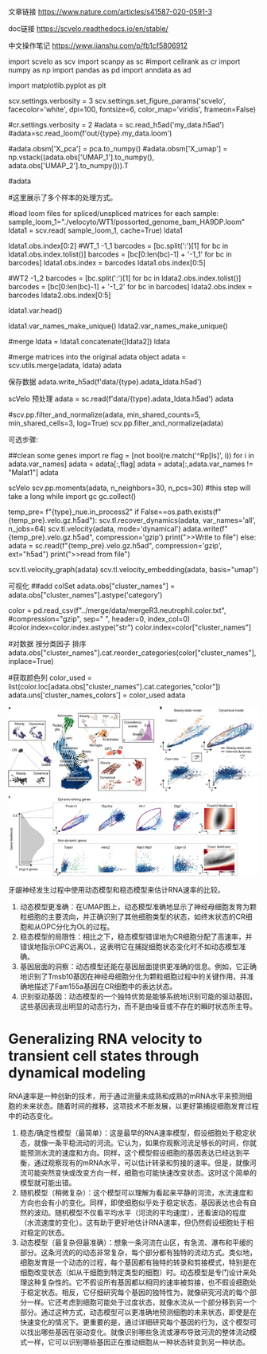 

文章链接
https://www.nature.com/articles/s41587-020-0591-3 

doc链接
https://scvelo.readthedocs.io/en/stable/

中文操作笔记 
https://www.jianshu.com/p/fb1cf5806912


import scvelo as scv
import scanpy as sc
#import cellrank as cr
import numpy as np
import pandas as pd
import anndata as ad

import matplotlib.pyplot as plt

scv.settings.verbosity = 3
scv.settings.set_figure_params('scvelo', facecolor='white', dpi=100, 
                               fontsize=6, color_map='viridis',
                               frameon=False)

#cr.settings.verbosity = 2
#adata = sc.read_h5ad('my_data.h5ad')
#adata=sc.read_loom(f'out/{type}.my_data.loom')

#adata.obsm['X_pca'] = pca.to_numpy()
#adata.obsm['X_umap'] = np.vstack((adata.obs['UMAP_1'].to_numpy(), adata.obs['UMAP_2'].to_numpy())).T

#adata

#这里展示了多个样本的处理方式。

#load loom files for spliced/unspliced matrices for each sample:
sample_loom_1="./velocyto/WT1/possorted_genome_bam_HA9DP.loom"
ldata1 = scv.read( sample_loom_1, cache=True)
ldata1

ldata1.obs.index[0:2]
#WT_1 -1_1
barcodes = [bc.split(':')[1] for bc in ldata1.obs.index.tolist()]
barcodes = [bc[0:len(bc)-1] + '-1_1' for bc in barcodes]
ldata1.obs.index = barcodes
ldata1.obs.index[0:5]

#WT2 -1_2
barcodes = [bc.split(':')[1] for bc in ldata2.obs.index.tolist()]
barcodes = [bc[0:len(bc)-1] + '-1_2' for bc in barcodes]
ldata2.obs.index = barcodes
ldata2.obs.index[0:5]

ldata1.var.head()


ldata1.var_names_make_unique()
ldata2.var_names_make_unique()

#merge
ldata = ldata1.concatenate([ldata2])
ldata

#merge matrices into the original adata object
adata = scv.utils.merge(adata, ldata)
adata

保存数据
adata.write_h5ad(f'data/{type}.adata_ldata.h5ad')


scVelo 预处理
adata = sc.read(f'data/{type}.adata_ldata.h5ad')
adata

#scv.pp.filter_and_normalize(adata, min_shared_counts=5, min_shared_cells=3, log=True)
scv.pp.filter_and_normalize(adata)

可选步骤:

##clean some genes
import re
flag = [not bool(re.match('^Rp[ls]', i)) for i in adata.var_names]
adata = adata[:,flag]
adata = adata[:,adata.var_names != "Malat1"]
adata

scVelo
scv.pp.moments(adata, n_neighbors=30, n_pcs=30)
#this step will take a long while
import gc
gc.collect()

temp_pre= f"{type}_nue.in_process2"
if False==os.path.exists(f"{temp_pre}.velo.gz.h5ad"):
    scv.tl.recover_dynamics(adata, var_names='all', n_jobs=64)
    scv.tl.velocity(adata, mode='dynamical')
    adata.write(f"{temp_pre}.velo.gz.h5ad", compression='gzip')
    print(">>Write to file")
else:
    adata = sc.read(f"{temp_pre}.velo.gz.h5ad", compression='gzip', ext="h5ad")
    print(">>read from file")

scv.tl.velocity_graph(adata)
scv.tl.velocity_embedding(adata, basis="umap")

可视化
##add colSet
adata.obs["cluster_names"] = adata.obs["cluster_names"].astype('category')

color = pd.read_csv(f"../merge/data/mergeR3.neutrophil.color.txt", #compression="gzip", 
            sep=" ", header=0, index_col=0)
#color.index=color.index.astype("str")
color.index=color["cluster_names"]

#对数据 按分类因子 排序
adata.obs["cluster_names"].cat.reorder_categories(color["cluster_names"], inplace=True)

#获取颜色列
color_used = list(color.loc[adata.obs["cluster_names"].cat.categories,"color"])
adata.uns['cluster_names_colors'] = color_used
adata


![Resolving subpopulation kinetics and identifying dynamical genes in neurogenesis.](image.png)

牙龈神经发生过程中使用动态模型和稳态模型来估计RNA速率的比较。

1. 动态模型更准确：在UMAP图上，动态模型准确地显示了神经母细胞发育为颗粒细胞的主要流向，并正确识别了其他细胞类型的状态，如终末状态的CR细胞和从OPC分化为OL的过程。
2. 稳态模型的局限性：相比之下，稳态模型错误地为CR细胞分配了高速率，并错误地指示OPC远离OL，这表明它在捕捉细胞状态变化时不如动态模型准确。
3. 基因层面的洞察：动态模型还能在基因层面提供更准确的信息。例如，它正确地识别了Tmsb10基因在神经母细胞分化为颗粒细胞过程中的关键作用，并准确地描述了Fam155a基因在CR细胞中的表达状态。
4. 识别驱动基因：动态模型的一个独特优势是能够系统地识别可能的驱动基因，这些基因表现出明显的动态行为，而不是由噪音或不存在的瞬时状态所主导。

# Generalizing RNA velocity to transient cell states through dynamical modeling

RNA速率是一种创新的技术，用于通过测量未成熟和成熟的mRNA水平来预测细胞的未来状态。随着时间的推移，这项技术不断发展，以更好第捕捉细胞发育过程中的动态变化。
1. 稳态/确定性模型（最简单）：这是最早的RNA速率模型，假设细胞处于稳定状态，就像一条平稳流动的河流。它认为，如果你观察河流足够长的时间，你就能预测水流的速度和方向。同样，这个模型假设细胞的基因表达已经达到平衡，通过观察现有的mRNA水平，可以估计转录和剪接的速率。但是，就像河流可能突然变快或改变方向一样，细胞也可能快速改变状态。这时这个简单的模型就可能出错。
2. 随机模型（稍微复杂）：这个模型可以理解为看起来平静的河流，水流速度和方向也会有小的变化。同样，即使细胞似乎处于稳定状态，基因表达也会有自然的波动。随机模型不仅看平均水平（河流的平均速度），还看波动的程度（水流速度的变化）。这有助于更好地估计RNA速率，但仍然假设细胞处于相对稳定的状态。
3. 动态模型（最复杂但最准确）：想象一条河流在山区，有急流、瀑布和平缓的部分。这条河流的的动态非常复杂，每个部分都有独特的流动方式。类似地，细胞发育是一个动态的过程，每个基因都有独特的转录和剪接模式，特别是在细胞改变状态（如从干细胞到特定类型的细胞）时。动态模型是专门设计来处理这种复杂性的。它不假设所有基因都以相同的速率被剪接，也不假设细胞处于稳定状态。相反，它仔细研究每个基因的独特性为，就像研究河流的每个部分一样。它还考虑到细胞可能处于过度状态，就像水流从一个部分移到另一个部分。通过这种方式，动态模型可以更准确地预测细胞的未来状态，即使是在快速变化的情况下。更重要的是，通过详细研究每个基因的行为，这个模型可以找出哪些基因在驱动变化。就像识别哪些急流或瀑布导致河流的整体流动模式一样，它可以识别哪些基因正在推动细胞从一种状态转变到另一种状态。
